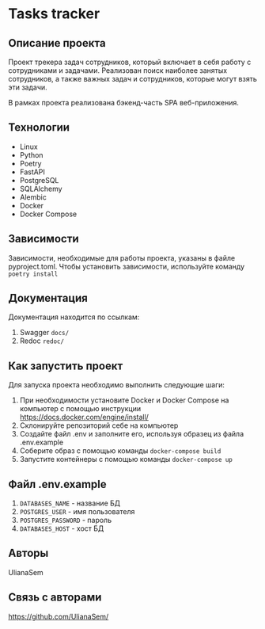 # Tasks tracker

## Описание проекта

Проект трекера задач сотрудников, который включает в себя работу с сотрудниками и задачами. Реализован поиск наиболее занятых сотрудников, а также важных задач и сотрудников, которые могут взять эти задачи.

В рамках проекта реализована бэкенд-часть SPA веб-приложения. 

## Технологии

- Linux
- Python
- Poetry
- FastAPI
- PostgreSQL
- SQLAlchemy
- Alembic
- Docker
- Docker Compose

## Зависимости

Зависимости, необходимые для работы проекта, указаны в файле pyproject.toml.
Чтобы установить зависимости, используйте команду `poetry install`

## Документация

Документация находится по ссылкам:
1. Swagger `docs/`
2. Redoc `redoc/`

## Как запустить проект

Для запуска проекта необходимо выполнить следующие шаги:
1. При необходимости установите Docker и Docker Compose на компьютер с помощью инструкции https://docs.docker.com/engine/install/
2. Cклонируйте репозиторий себе на компьютер
3. Создайте файл .env и заполните его, используя образец из файла .env.example
4. Соберите образ с помощью команды `docker-compose build`
5. Запустите контейнеры с помощью команды `docker-compose up`

## Файл .env.example

1. `DATABASES_NAME` - название БД
2. `POSTGRES_USER` - имя пользователя
3. `POSTGRES_PASSWORD` - пароль
4. `DATABASES_HOST` - хост БД

## Авторы

UlianaSem

## Связь с авторами

https://github.com/UlianaSem/
